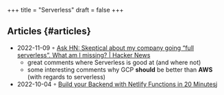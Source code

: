+++
title = "Serverless"
draft = false
+++

## Articles {#articles}

-   2022-11-09 ◦ [Ask HN: Skeptical about my company going “full serverless”. What am I missing? | Hacker News](https://news.ycombinator.com/item?id=33520733)
    -   great comments where Serverless is good at (and where not)
    -   some interesting comments why GCP **should** be better than **AWS** (with regards to serverless)
-   2022-10-04 ◦ [Build your Backend with Netlify Functions in 20 Minutes](https://www.thisdot.co/blog/build-your-backend-with-netlify-functions-in-20-minutes)j
